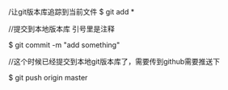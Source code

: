 /让git版本库追踪到当前文件
$ git add *

//提交到本地版本库 引号里是注释

$ git commit -m "add something"

//这个时候已经提交到本地git版本库了，需要传到github需要推送下

$ git push origin master
